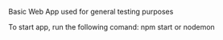 Basic Web App used for general testing purposes

To start app, run the following comand:
npm start
or 
nodemon